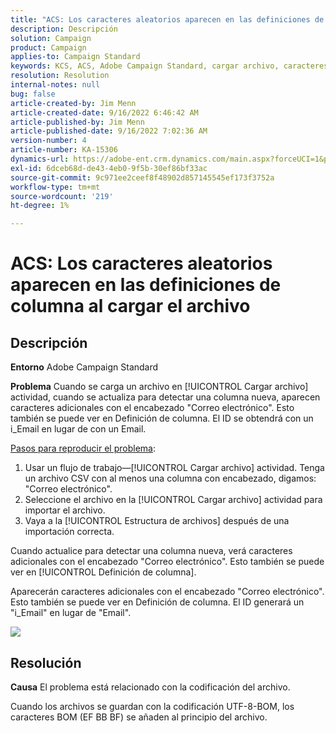 ```yaml
---
title: "ACS: Los caracteres aleatorios aparecen en las definiciones de columna al cargar el archivo"
description: Descripción
solution: Campaign
product: Campaign
applies-to: Campaign Standard
keywords: KCS, ACS, Adobe Campaign Standard, cargar archivo, caracteres aleatorios, definiciones de columna, etiqueta, ID, archivo cargado, cargar actividad
resolution: Resolution
internal-notes: null
bug: false
article-created-by: Jim Menn
article-created-date: 9/16/2022 6:46:42 AM
article-published-by: Jim Menn
article-published-date: 9/16/2022 7:02:36 AM
version-number: 4
article-number: KA-15306
dynamics-url: https://adobe-ent.crm.dynamics.com/main.aspx?forceUCI=1&pagetype=entityrecord&etn=knowledgearticle&id=40695b52-8b35-ed11-9db1-0022480866ad
exl-id: 6dceb68d-de43-4eb0-9f5b-30ef86bf33ac
source-git-commit: 9c971ee2ceef8f48902d857145545ef173f3752a
workflow-type: tm+mt
source-wordcount: '219'
ht-degree: 1%

---
```


# ACS: Los caracteres aleatorios aparecen en las definiciones de columna al cargar el archivo

## Descripción


<b>Entorno</b>
Adobe Campaign Standard

<b>Problema</b>
Cuando se carga un archivo en [!UICONTROL Cargar archivo] actividad, cuando se actualiza para detectar una columna nueva, aparecen caracteres adicionales con el encabezado &quot;Correo electrónico&quot;.
Esto también se puede ver en Definición de columna.
El ID se obtendrá con un i_Email en lugar de con un Email.

<u>Pasos para reproducir el problema</u>:

1. Usar un flujo de trabajo—[!UICONTROL Cargar archivo] actividad.
Tenga un archivo CSV con al menos una columna con encabezado, digamos: &quot;Correo electrónico&quot;.
2. Seleccione el archivo en la [!UICONTROL Cargar archivo] actividad para importar el archivo.
3. Vaya a la [!UICONTROL Estructura de archivos] después de una importación correcta.

Cuando actualice para detectar una columna nueva, verá caracteres adicionales con el encabezado &quot;Correo electrónico&quot;.
Esto también se puede ver en [!UICONTROL Definición de columna].

Aparecerán caracteres adicionales con el encabezado &quot;Correo electrónico&quot;.
Esto también se puede ver en Definición de columna.
El ID generará un &quot;i_Email&quot; en lugar de &quot;Email&quot;.

![](https://support.neolane.net/nl/jsp/previewFile.jsp?md5=0b4065125940743e01772361c3de7a42&amp;amp;ext=png&amp;amp;contentType=image/png&amp;amp;fileName=Load%20File%20Screen%20shot.png&amp;amp;__sessiontoken=___T6lIC6yifQm9PSg+71ewRkrmB1/tfKMdlN13lb9GkQA1d2ToxnddGEqJttAdN7IYNTQuGId1i+dlfO5r/nPKE5ad+kz0e8dAXoH4VqdvidxXXwq7EkJUIAIA)


## Resolución


<b>Causa</b>
El problema está relacionado con la codificación del archivo.

Cuando los archivos se guardan con la codificación UTF-8-BOM, los caracteres BOM (EF BB BF) se añaden al principio del archivo.
